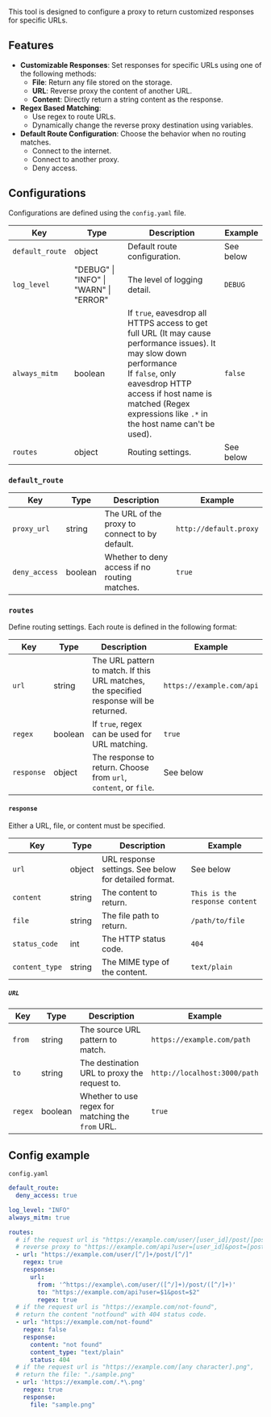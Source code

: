 This tool is designed to configure a proxy to return customized responses for specific URLs.

## Features

- **Customizable Responses**: Set responses for specific URLs using one of the following methods:
  - **File**: Return any file stored on the storage.
  - **URL**: Reverse proxy the content of another URL.
  - **Content**: Directly return a string content as the response.
- **Regex Based Matching**:
  - Use regex to route URLs.
  - Dynamically change the reverse proxy destination using variables.
- **Default Route Configuration**: Choose the behavior when no routing matches.
  - Connect to the internet.
  - Connect to another proxy.
  - Deny access.

## Configurations

Configurations are defined using the `config.yaml` file.

| Key             | Type                                   | Description                                                                                                                                                                                                                                             | Example   |
| --------------- | -------------------------------------- | ------------------------------------------------------------------------------------------------------------------------------------------------------------------------------------------------------------------------------------------------------- | --------- |
| `default_route` | object                                 | Default route configuration.                                                                                                                                                                                                                            | See below |
| `log_level`     | "DEBUG" \| "INFO" \| "WARN" \| "ERROR" | The level of logging detail.                                                                                                                                                                                                                            | `DEBUG`   |
| `always_mitm`   | boolean                                | If `true`, eavesdrop all HTTPS access to get full URL (It may cause performance issues). It may slow down performance<br/> If `false`, only eavesdrop HTTP access if host name is matched (Regex expressions like `.*` in the host name can't be used). | `false`   |
| `routes`        | object                                 | Routing settings.                                                                                                                                                                                                                                       | See below |

### `default_route`

| Key           | Type    | Description                                    | Example                |
| ------------- | ------- | ---------------------------------------------- | ---------------------- |
| `proxy_url`   | string  | The URL of the proxy to connect to by default. | `http://default.proxy` |
| `deny_access` | boolean | Whether to deny access if no routing matches.  | `true`                 |

### `routes`

Define routing settings. Each route is defined in the following format:

| Key        | Type    | Description                                                                             | Example                   |
| ---------- | ------- | --------------------------------------------------------------------------------------- | ------------------------- |
| `url`      | string  | The URL pattern to match. If this URL matches, the specified response will be returned. | `https://example.com/api` |
| `regex`    | boolean | If `true`, regex can be used for URL matching.                                          | `true`                    |
| `response` | object  | The response to return. Choose from `url`, `content`, or `file`.                        | See below                 |

#### `response`

Either a URL, file, or content must be specified.

| Key            | Type   | Description                                           | Example                        |
| -------------- | ------ | ----------------------------------------------------- | ------------------------------ |
| `url`          | object | URL response settings. See below for detailed format. | See below                      |
| `content`      | string | The content to return.                                | `This is the response content` |
| `file`         | string | The file path to return.                              | `/path/to/file`                |
| `status_code`  | int    | The HTTP status code.                                 | `404`                          |
| `content_type` | string | The MIME type of the content.                         | `text/plain`                   |

##### `URL`

| Key     | Type    | Description                                       | Example                      |
| ------- | ------- | ------------------------------------------------- | ---------------------------- |
| `from`  | string  | The source URL pattern to match.                  | `https://example.com/path`   |
| `to`    | string  | The destination URL to proxy the request to.      | `http://localhost:3000/path` |
| `regex` | boolean | Whether to use regex for matching the `from` URL. | `true`                       |

## Config example

`config.yaml`

```yaml
default_route:
  deny_access: true

log_level: "INFO"
always_mitm: true

routes:
  # if the request url is "https://example.com/user/[user_id]/post/[post_id]",
  # reverse proxy to "https://example.com/api?user=[user_id]&post=[post_id]".
  - url: "https://example.com/user/[^/]+/post/[^/]"
    regex: true
    response:
      url:
        from: '^https://example\.com/user/([^/]+)/post/([^/]+)'
        to: "https://example.com/api?user=$1&post=$2"
        regex: true
  # if the request url is "https://example.com/not-found",
  # return the content "notfound" with 404 status code.
  - url: "https://example.com/not-found"
    regex: false
    response:
      content: "not found"
      content_type: "text/plain"
      status: 404
  # if the request url is "https://example.com/[any character].png",
  # return the file: "./sample.png"
  - url: 'https://example.com/.*\.png'
    regex: true
    response:
      file: "sample.png"
```
